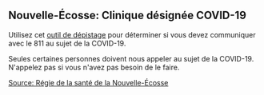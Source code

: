 ## Nouvelle-Écosse: Clinique désignée COVID-19

Utilisez cet [outil de dépistage](https://when-to-call-about-covid19.novascotia.ca/fr) pour déterminer si vous devez communiquer avec le 811 au sujet de la COVID-19.

Seules certaines personnes doivent nous appeler au sujet de la COVID-19. N'appelez pas si vous n'avez pas besoin de le faire.


[Source: Régie de la santé de la Nouvelle-Écosse](http://www.nshealth.ca/les-services-en-francais-la-regie-de-la-sante-de-la-nouvelle-ecosse)
